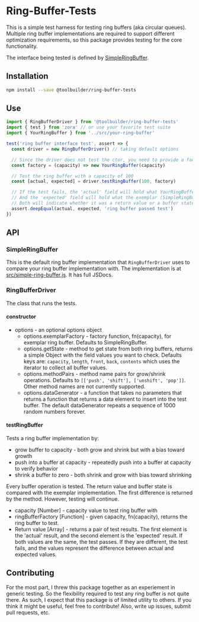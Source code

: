 # Ring-Buffer-Tests

This is a simple test harness for testing ring buffers (aka circular queues). Multiple ring buffer implementations are required to support different optimization requirements, so this package provides testing for the core functionality.

The interface being tested is defined by [SimpleRingBuffer](https://github.com/toolbuilder/ring-buffer-tests/blob/master/src/simple-ring-buffer.js).

## Installation

```bash
npm install --save @toolbuilder/ring-buffer-tests
```

## Use

```javascript
import { RingBufferDriver } from '@toolbuilder/ring-buffer-tests'
import { test } from 'zora' // or use your favorite test suite
import { YourRingBuffer } from '../src/your-ring-buffer'

test('ring buffer interface test', assert => {
  const driver = new RingBufferDriver() // taking default options

  // Since the driver does not test the ctor, you need to provide a factory function
  const factory = (capacity) => new YourRingBuffer(capacity)

  // Test the ring buffer with a capacity of 100
  const [actual, expected] = driver.testRingBuffer(100, factory)

  // If the test fails, the 'actual' field will hold what YourRingBuffer provided.
  // And the 'expected' field will hold what the exemplar (SimpleRingBuffer) provided.
  // Both will indicate whether it was a return value or a buffer state check that failed.
  assert.deepEqual(actual, expected, 'ring buffer passed test')
})
```

## API

### SimpleRingBuffer

This is the default ring buffer implementation that `RingBufferDriver` uses to compare your ring buffer implementation with. The implementation is at [src/simple-ring-buffer.js](./src/simple-ring-buffer.js). It has full JSDocs.

### RingBufferDriver

The class that runs the tests.

#### constructor

* options - an optional options object
  * options.exemplarFactory - factory function, fn(capacity), for exemplar ring buffer. Defaults to SimpleRingBuffer.
  * options.getState - method to get state from both ring buffers, returns a simple Object with the field values you want to check. Defaults keys are: `capacity`, `length`, `front`, `back`, `contents` which uses the iterator to collect all buffer values.
  * options.methodPairs - method name pairs for grow/shrink operations. Defaults to `[['push', 'shift'], ['unshift', 'pop']]`. Other method names are not currently supported.
  * options.dataGenerator - a function that takes no parameters that returns a function that returns a data element to insert into the test buffer. The default dataGenerator repeats a sequence of 1000 random numbers forever.

#### testRingBuffer

Tests a ring buffer implementation by:

* grow buffer to capacity - both grow and shrink but with a bias toward growth
* push into a buffer at capacity - repeatedly push into a buffer at capacity to verify behavior
* shrink a buffer to zero - both shrink and grow with bias toward shrinking

Every buffer operation is tested. The return value and buffer state is compared with the exemplar implementation. The first difference is returned by the method. However, testing will continue.

* capacity [Number] - capacity value to test ring buffer with
* ringBufferFactory [Function] - given capacity, fn(capacity), returns the ring buffer to test.
* Return value [Array] - returns a pair of test results. The first element is the 'actual' result, and
the second element is the 'expected' result. If both values are the same, the test passes. If they
are different, the test fails, and the values represent the difference between actual and expected
values.

## Contributing

For the most part, I threw this package together as an experiement in generic testing. So the flexibility required to test any ring buffer is not quite there. As such, I expect that this package is of limited utility to others. If you think it might be useful, feel free to contribute! Also, write up issues, submit pull requests, etc.
